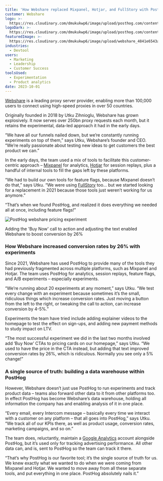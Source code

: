 ```yaml
---
title: 'How Webshare replaced Mixpanel, Hotjar, and FullStory with PostHog'
customer: Webshare
logo: >-
  https://res.cloudinary.com/dmukukwp6/image/upload/posthog.com/contents/images/customers/webshare/webshare_logo.png
logoDark: >-
  https://res.cloudinary.com/dmukukwp6/image/upload/posthog.com/contents/images/customers/webshare/webshare-logo-dark.png
featuredImage: >-
  https://res.cloudinary.com/dmukukwp6/image/upload/webshare_4841e6543a.png
industries:
  - Devtool
users:
  - Marketing
  - Leadership
  - Customer Success
toolsUsed:
  - Experimentation
  - Product analytics
date: 2023-10-01
---
```


[Webshare](https://www.webshare.io/homepage) is a leading proxy server provider, enabling more than 100,000 users to connect using high-speed proxies in over 50 countries. 

Originally founded in 2018 by Utku Zihnioglu, Webshare has grown explosively. It now serves over 250bn proxy requests each month, but it retains the experimental, data-led approach it had in the early days. 

“We have all our funnels nailed down, but we’re constantly running experiments on top of them,” says Utku, Webshare’s founder and CEO. “We’re really passionate about testing new ideas to get customers the best product we can.”

In the early days, the team used a mix of tools to facilitate this customer-centric approach – [Mixpanel](/blog/best-mixpanel-alternatives) for analytics, [Hotjar](/blog/best-hotjar-alternatives) for session replays, plus a handful of internal tools to fill the gaps left by these platforms. 

“We had to build our own tools for feature flags, because Mixpanel doesn’t do that,” says Utku. “We were using [FullStory](/blog/best-fullstory-alternatives) too... but we started looking for a replacement in 2021 because those tools just weren’t working for us anymore.”

“That’s when we found PostHog, and realized it does everything we needed all at once, including feature flags!”

![PostHog webshare pricing experiment](https://res.cloudinary.com/dmukukwp6/image/upload/v1710055416/posthog.com/contents/images/customers/webshare/webshare-pricing.png)
<Caption>Adding the 'Buy Now' call to action and adjusting the text enabled Webshare to boost conversion by 26%</Caption>

### How Webshare increased conversion rates by 26% with experiments

Since 2021, Webshare has used PostHog to provide many of the tools they had previously fragmented across multiple platforms, such as Mixpanel and Hotjar. The team uses PostHog for analytics, session replays, feature flags, and A/B experiments – especially experiments. 

“We’re running about 20 experiments at any moment,” says Utku. “We test every change with an experiment because sometimes it’s the small, ridiculous things which increase conversion rates. Just moving a button from the left to the right, or tweaking the call to action, can increase conversion by 4-5%.”

Experiments the team have tried include adding explainer videos to the homepage to test the effect on sign-ups, and adding new payment methods to study impact on LTV. 

“The most successful experiment we did in the last two months involved add ‘Buy Now’ CTAs to pricing cards on our homepage,” says Utku. “We used to have the price in the CTA instead, but adding that text improved conversion rates by 26%, which is ridiculous. Normally you see only a 5% change!”

<BorderWrapper>
<Quote
    imageSource="/images/customers/utku.jpg"
    size="md"
    name="Utku Zihnioglu"
    title="Founder & CEO, Webshare "
    quote={`“We saw PostHog, and saw that it does everything that we needed, and had all these syncing capabilities too. We just knew right away that it was the right tool for us. We started using all of its capabilities.”`}
/>
</BorderWrapper>

### A single source of truth: building a data warehouse within PostHog

However, Webshare doesn’t just use PostHog to run experiments and track product data – teams also forward other data to it from other platforms too. In effect PostHog has become Webshare’s data warehouse, holding all information the company has and enabling analysis of it in one place. 

“Every email, every Intercom message – basically every time we interact with a customer on any platform – that all goes into PostHog,” says Utku. “We track all of our KPIs there, as well as product usage, conversion rates, marketing campaigns, and so on.” 

The team does, reluctantly, maintain a [Google Analytics](/blog/ga4-alternatives) account alongside PostHog, but it’s used only for tracking advertising performance. All other data can, and is, sent to PostHog so the team can track it there. 

“That’s why PostHog is our favorite tool; it’s the single source of truth for us. We knew exactly what we wanted to do when we were coming from Mixpanel and Hotjar. We wanted to move away from all these separate tools, and put everything in one place. PostHog absolutely nails it.”



